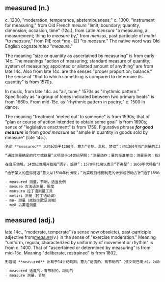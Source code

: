 ## measured (n.)

c. 1200, "moderation, temperance, abstemiousness;" c. 1300, "instrument for measuring," from Old French _mesure_ "limit, boundary; quantity, dimension; occasion, time" (12c.), from Latin _mensura_ "a measuring, a measurement; thing to _measure_ by," from _mensus_, past participle of _metiri_ "to _measure_," from PIE root [\*me-](https://www.etymonline.com/word/*me-#etymonline_v_52683 "Etymology, meaning and definition of *me- ") (2) "to _measure_." The native word was Old English cognate _mæð_ "_measure_."

The meaning "size or quantity as ascertained by measuring" is from early 14c. The meanings "action of measuring; standard measure of quantity; system of measuring; appointed or allotted amount of anything" are from late 14c. Also from late 14c. are the senses "proper proportion; balance." The sense of "that to which something is compared to determine its quantity" is from 1570s.

In music, from late 14c. as "air, tune;" 1570s as "rhythmic pattern." Specifically as "a group of tones indicated between two primary beats" is from 1660s. From mid-15c. as "rhythmic pattern in poetry;" c. 1500 in dance.

The meaning "treatment 'meted out' to someone" is from 1590s; that of "plan or course of action intended to obtain some goal" is from 1690s; sense of "legislative enactment" is from 1759. Figurative phrase **_for good measure_** is from _good measure_ as "ample in quantity in goods sold by measure" (late 14c.).

```md
名词 **measured** 大约起始于1200年，意为“节制、温和、禁欲”；约1300年指“测量的工具”，来源于古法语 _mesure_，意为“限度，边界；数量，尺寸；时机，时间”（12世纪），源自拉丁语 _mensura_，“测量，测量工具”，该词来自 _mensus_，是动词 _metiri_（“测量”）的过去分词，动词本身源自原始印欧语词根 [*me-](https://www.etymonline.com/word/*me-#etymonline_v_52683 "Etymology, meaning and definition of *me-")（2）“测量”。英语中的对应本土词为古英语同源词 _mæð_，意为“测量”。

“通过测量确定的尺寸或数量”义项见于14世纪早期；“测量动作；量的标准单位；测量系统；指定或分配的数量”等意义见于14世纪晚期；同样来自14世纪晚期的还有“适当比例；平衡”义项；“作为比较物以确定数量的标准”义项出现于1570年代。

在音乐领域，14世纪晚期开始指“调子，旋律”；1570年代用以表示“节奏型”；1660年代特指“两个主拍间的音符群”；15世纪中期用于诗歌中的“节奏模式”；约1500年用于舞蹈节奏。

“给予某人的应得待遇”意义从1590年代出现；“为实现目标而制定的计划或行动方针”始于1690年代；“立法行为”义项始于1759年。比喻短语 **for good measure** 来源于中世纪晚期的 _good measure_，意为“货物数量充足、量足”。

- measured 测量，节制，适当比例  
- mesure 古法语测量，限度  
- mensura 拉丁语测量工具  
- metiri 测量（拉丁语动词）  
- me- 测量（原始印欧语词根）  
- mæð 古英语测量
```

## measured (adj.)

late 14c., "moderate, temperate" (a sense now obsolete), past-participle adjective from[_measure_](https://www.etymonline.com/word/measure#etymonline_v_12499 "Etymology, meaning and definition of measure")(v.) in the sense of "exercise moderation." Meaning "uniform, regular, characterized by uniformity of movement or rhythm" is from c. 1400. That of "ascertained or determined by measuring" is from mid-15c. Meaning "deliberate, restrained" is from 1802.

```md
形容词 **measured** 出现于14世纪晚期，意为“适度的，有节制的”（该义现已废止），为动词 [_measure_](https://www.etymonline.com/word/measure#etymonline_v_12499 "Etymology, meaning and definition of measure") 的过去分词形容词，含义为“实行节制”。“统一的，有规律的，具有均匀运动或节奏特征的”义项起始于约1400年；“经测量确定的”义项见于15世纪中叶；“深思熟虑的，克制的”义项始于1802年。

- measured 适度的，有节制的，均匀的  
- measure 测量，节制
```